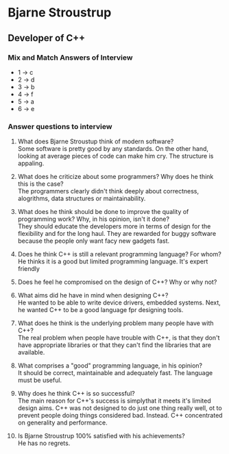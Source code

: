 # Bjarne Stroustrup

## Developer of C++

### Mix and Match Answers of Interview

- 1 -> c
- 2 -> d
- 3 -> b
- 4 -> f
- 5 -> a
- 6 -> e

### Answer questions to interview

1. What does Bjarne Stroustup think of modern software?<br>
Some software is pretty good by any standards. On the other hand, looking at average pieces of code can make him cry. The structure is appaling.
2. What does he criticize about some programmers? Why does he think this is the case?<br>
The programmers clearly didn't think deeply about correctness, alogrithms, data structures or maintainability.
3. What does he think should be done to improve the quality of programming work? Why, in his opinion, isn't it done?<br>
They should educate the developers more in terms of design for the flexibility and for the long haul. They are rewarded for buggy software because the people only want facy new gadgets fast.
4. Does he think C++ is still a relevant programming language? For whom?<br>
He thinks it is a good but limited programming language. It's expert friendly
5. Does he feel he compromised on the design of C++? Why or why not?<br>

6. What aims did he have in mind when designing C++?<br>
He wanted to be able to write device drivers, embedded systems. Next, he wanted C++ to be a good language fpr designing tools.
7. What does he think is the underlying problem many people have with C++?<br>
The real problem when people have trouble with C++, is that they don't have appropriate libraries or that they can't find the libraries that are available.
8. What comprises a "good" programming language, in his opinion?<br>
It should be correct, maintainable and adequately fast. The language must be useful.
9. Why does he think C++ is so successful?<br>
The main reason for C++'s success is simplythat it meets it's limited design aims. C++ was not designed to do just one thing really well, ot to prevent people doing things considered bad. Instead. C++ concentrated on generality and performance.
10. Is Bjarne Stroustrup 100% satisfied with his achievements?<br>
He has no regrets.


